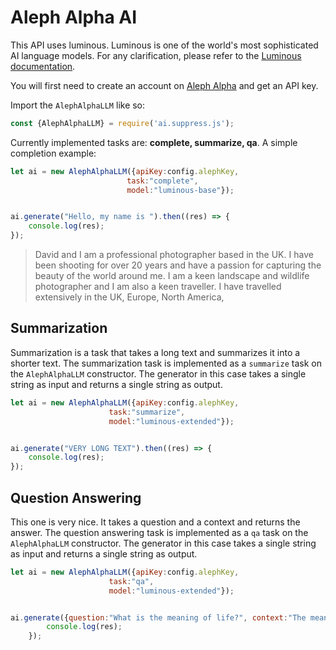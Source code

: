 # Aleph Alpha AI
This API uses luminous. Luminous is one of the world's most sophisticated AI language models.
For any clarification, please refer to the [Luminous documentation](https://docs.aleph-alpha.com/api/category/tasks/).

You will first need to create an account on [Aleph Alpha](https://aleph-alpha.com/) and get an API key.

Import the `AlephAlphaLLM` like so:

```js
const {AlephAlphaLLM} = require('ai.suppress.js');
```

Currently implemented tasks are: **complete, summarize, qa**. A simple completion example:

```js
let ai = new AlephAlphaLLM({apiKey:config.alephKey,
                          task:"complete",
                          model:"luminous-base"});


ai.generate("Hello, my name is ").then((res) => {
    console.log(res);
});
```

>  David and I am a professional photographer based in the UK. I have been shooting for over 20 years and have a passion for capturing the beauty of the world around me. I am a keen landscape and wildlife photographer and I am also a keen traveller. I have travelled extensively in the UK, Europe, North America,


## Summarization
Summarization is a task that takes a long text and summarizes it into a shorter text. The summarization task is implemented as a `summarize` task on the `AlephAlphaLLM` constructor. The generator in this case takes a single string as input and returns a single string as output.

```js
let ai = new AlephAlphaLLM({apiKey:config.alephKey,
                      task:"summarize",
                      model:"luminous-extended"});


ai.generate("VERY LONG TEXT").then((res) => {
    console.log(res);
});
```

## Question Answering
This one is very nice. It takes a question and a context and returns the answer. The question answering task is implemented as a `qa` task on the `AlephAlphaLLM` constructor. The generator in this case takes a single string as input and returns a single string as output.

```js
let ai = new AlephAlphaLLM({apiKey:config.alephKey,
                      task:"qa",
                      model:"luminous-extended"});


ai.generate({question:"What is the meaning of life?", context:"The meaning of life is to find your gift. The purpose of life is to give it away."}).then((res) => {
        console.log(res);
    });
```

